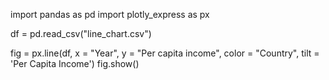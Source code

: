 import pandas as pd
import plotly_express as px

df = pd.read_csv("line_chart.csv")

fig = px.line(df, x = "Year", y = "Per capita income", color = "Country", tilt = 'Per Capita Income')
fig.show()
